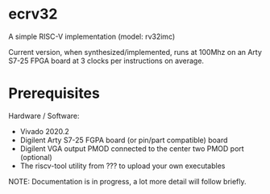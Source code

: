 # ecrv32
A simple RISC-V implementation (model: rv32imc)

Current version, when synthesized/implemented, runs at 100Mhz on an Arty S7-25 FPGA board at 3 clocks per instructions on average.

# Prerequisites

Hardware / Software:
- Vivado 2020.2
- Digilent Arty S7-25 FGPA board (or pin/part compatible) board
- Digilent VGA output PMOD connected to the center two PMOD port (optional)
- The riscv-tool utility from ??? to upload your own executables

NOTE: Documentation is in progress, a lot more detail will follow briefly.
